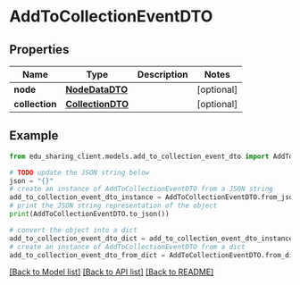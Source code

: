 # AddToCollectionEventDTO


## Properties

Name | Type | Description | Notes
------------ | ------------- | ------------- | -------------
**node** | [**NodeDataDTO**](NodeDataDTO.md) |  | [optional] 
**collection** | [**CollectionDTO**](CollectionDTO.md) |  | [optional] 

## Example

```python
from edu_sharing_client.models.add_to_collection_event_dto import AddToCollectionEventDTO

# TODO update the JSON string below
json = "{}"
# create an instance of AddToCollectionEventDTO from a JSON string
add_to_collection_event_dto_instance = AddToCollectionEventDTO.from_json(json)
# print the JSON string representation of the object
print(AddToCollectionEventDTO.to_json())

# convert the object into a dict
add_to_collection_event_dto_dict = add_to_collection_event_dto_instance.to_dict()
# create an instance of AddToCollectionEventDTO from a dict
add_to_collection_event_dto_from_dict = AddToCollectionEventDTO.from_dict(add_to_collection_event_dto_dict)
```
[[Back to Model list]](../README.md#documentation-for-models) [[Back to API list]](../README.md#documentation-for-api-endpoints) [[Back to README]](../README.md)


